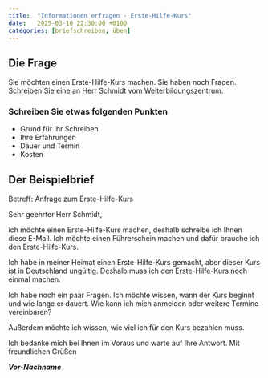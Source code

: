 ```yaml
---
title:  "Informationen erfragen - Erste-Hilfe-Kurs"
date:   2025-03-10 22:30:00 +0100
categories: [briefschreiben, üben]
---
```


## Die Frage
Sie möchten einen Erste-Hilfe-Kurs machen. Sie haben noch Fragen. Schreiben Sie eine an Herr Schmidt vom Weiterbildungszentrum.

### Schreiben Sie etwas folgenden Punkten
- Grund für Ihr Schreiben
- Ihre Erfahrungen
- Dauer und Termin
- Kosten

## Der Beispielbrief

Betreff: Anfrage zum Erste-Hilfe-Kurs

Sehr geehrter Herr Schmidt,

ich möchte einen Erste-Hilfe-Kurs machen, deshalb schreibe ich Ihnen diese E-Mail.
Ich möchte einen Führerschein machen und dafür brauche ich den Erste-Hilfe-Kurs.

Ich habe in meiner Heimat einen Erste-Hilfe-Kurs gemacht, aber dieser Kurs ist in Deutschland ungültig. Deshalb muss ich den Erste-Hilfe-Kurs noch einmal machen.

Ich habe noch ein paar Fragen. Ich möchte wissen, wann der Kurs beginnt und wie lange er dauert. Wie kann ich mich anmelden oder weitere Termine vereinbaren?

Außerdem möchte ich wissen, wie viel ich für den Kurs bezahlen muss.

Ich bedanke mich bei Ihnen im Voraus und warte auf Ihre Antwort. 
Mit freundlichen Grüßen

***Vor-Nachname***
